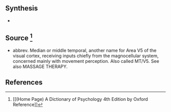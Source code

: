 ## Synthesis
- 
## Source [^1]
- abbrev. Median or middle temporal, another name for Area V5 of the visual cortex, receiving inputs chiefly from the magnocellular system, concerned mainly with movement perception. Also called MT/V5. See also MASSAGE THERAPY.
## References

[^1]: [[(Home Page) A Dictionary of Psychology 4th Edition by Oxford Reference]]